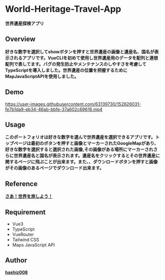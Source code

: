 # World-Heritage-Travel-App
**世界遺産探検アプリ**

## Overview
**好きな数字を選択してshowボタンを押すと世界遺産の画像と遺産名、国名が表示されるアプリです。VueCLIを初めて使用し世界遺産用のデータを配列と連想配列で表してます。バグの発生防止やメンテナンスのしやすさを考慮してTypeScriptを導入しました。世界遺産の位置を把握するためにMapJavaScriptAPIを使用しました。**

## Demo
https://user-images.githubusercontent.com/63139730/152626031-fe7b1da9-eb34-46ab-bbfe-37a602c69618.mp4

## Usage
**このポートフォリオは好きな数字を選んで世界遺産を選択できるアプリです。トップページは最初のボタンを押すと画像とマーカーされたGoogleMapがあり、好きな数字を選択すると選択された画像,その画像がある場所にマーカーされさらに世界遺産名と国名が表示されます。遺産名をクリックするとその世界遺産に関するページに飛ぶことが出来ます。また、、ダウンロードボタンを押すと画像がその画像のあるページでダウンロード出来ます。**

## Reference
**<a href='https://world-heritage-travel-app.vercel.app/'>さあ！世界を旅しよう！</a>**

## Requirement
 * Vue3
 * TypeScript
 * VueRouter
 * Tailwind CSS
 * Maps JavaScript API 

## Author
**<a href='https://github.com/hashiz008'>hashiz008</a>**
